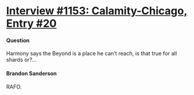 # [Interview #1153: Calamity-Chicago, Entry #20](https://www.theoryland.com/intvmain.php?i=1153#20)

#### Question

Harmony says the Beyond is a place he can’t reach, is that true for all shards or?...

#### Brandon Sanderson

RAFO.


